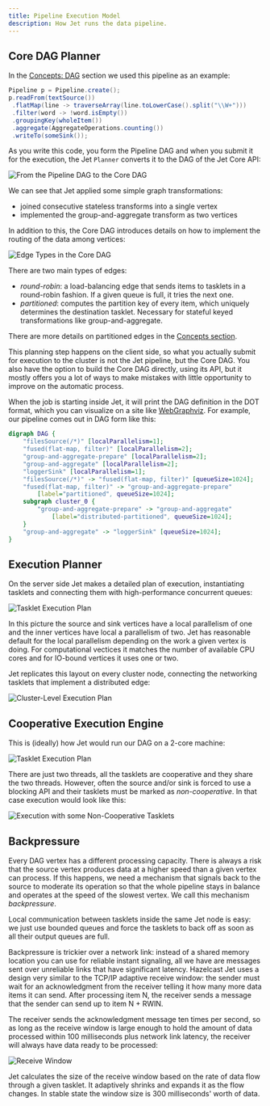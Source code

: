 ```yaml
---
title: Pipeline Execution Model
description: How Jet runs the data pipeline.
---
```


## Core DAG Planner

In the [Concepts: DAG](/docs/concepts/dag) section we used this pipeline
as an example:

```java
Pipeline p = Pipeline.create();
p.readFrom(textSource())
 .flatMap(line -> traverseArray(line.toLowerCase().split("\\W+")))
 .filter(word -> !word.isEmpty())
 .groupingKey(wholeItem())
 .aggregate(AggregateOperations.counting())
 .writeTo(someSink());
 ```

As you write this code, you form the Pipeline DAG and when you submit it
for the execution, the Jet `Planner` converts it to the DAG of the
Jet Core API:

![From the Pipeline DAG to the Core DAG](/docs/assets/arch-dag-1.svg)

We can see that Jet applied some simple graph transformations:

- joined consecutive stateless transforms into a single vertex
- implemented the group-and-aggregate transform as two vertices

In addition to this, the Core DAG introduces details on how to implement
the routing of the data among vertices:

![Edge Types in the Core DAG](/docs/assets/arch-dag-2.svg)

There are two main types of edges:

- *round-robin*: a load-balancing edge that sends items to tasklets in a
  round-robin fashion. If a given queue is full, it tries the next one.
- *partitioned*: computes the partition key of every item, which
  uniquely determines the destination tasklet. Necessary for stateful
  keyed transformations like group-and-aggregate.

There are more details on partitioned edges in the [Concepts
section](/docs/concepts/dag#group-and-aggregate-transform-needs-data-partitioning).

This planning step happens on the client side, so what you actually
submit for execution to the cluster is not the Jet pipeline, but the
Core DAG. You also have the option to build the Core DAG directly, using
its API, but it mostly offers you a lot of ways to make mistakes with
little opportunity to improve on the automatic process.

When the job is starting inside Jet, it will print the DAG definition in
the DOT format, which you can visualize on a site like
[WebGraphviz](http://www.webgraphviz.com/). For example, our pipeline
comes out in DAG form like this:

```dot
digraph DAG {
    "filesSource(/*)" [localParallelism=1];
    "fused(flat-map, filter)" [localParallelism=2];
    "group-and-aggregate-prepare" [localParallelism=2];
    "group-and-aggregate" [localParallelism=2];
    "loggerSink" [localParallelism=1];
    "filesSource(/*)" -> "fused(flat-map, filter)" [queueSize=1024];
    "fused(flat-map, filter)" -> "group-and-aggregate-prepare"
        [label="partitioned", queueSize=1024];
    subgraph cluster_0 {
        "group-and-aggregate-prepare" -> "group-and-aggregate"
            [label="distributed-partitioned", queueSize=1024];
    }
    "group-and-aggregate" -> "loggerSink" [queueSize=1024];
}
```

## Execution Planner

On the server side Jet makes a detailed plan of execution, instantiating
tasklets and connecting them with high-performance concurrent queues:

![Tasklet Execution Plan](/docs/assets/arch-dag-3.svg)

In this picture the source and sink vertices have a local parallelism of
one and the inner vertices have local a parallelism of two. Jet has
reasonable default for the local parallelism depending on the work a
given vertex is doing. For computational vectices it matches the number
of available CPU cores and for IO-bound vertices it uses one or two.

Jet replicates this layout on every cluster node, connecting the
networking tasklets that implement a distributed edge:

![Cluster-Level Execution Plan](/docs/assets/arch-dag-4.svg)

## Cooperative Execution Engine

This is (ideally) how Jet would run our DAG on a 2-core machine:

![Tasklet Execution Plan](/docs/assets/arch-dag-5.svg)

There are just two threads, all the tasklets are cooperative and they
share the two threads. However, often the source and/or sink is forced
to use a blocking API and their tasklets must be marked as
*non-cooperative*. In that case execution would look like this:

![Execution with some Non-Cooperative Tasklets](/docs/assets/arch-dag-6.svg)

## Backpressure

Every DAG vertex has a different processing capacity. There is always a
risk that the source vertex produces data at a higher speed than a given
vertex can process. If this happens, we need a mechanism that signals
back to the source to moderate its operation so that the whole pipeline
stays in balance and operates at the speed of the slowest vertex. We
call this mechanism *backpressure*.

Local communication between tasklets inside the same Jet node is easy:
we just use bounded queues and force the tasklets to back off as soon
as all their output queues are full.

Backpressure is trickier over a network link: instead of a shared memory
location you can use for reliable instant signaling, all we have are
messages sent over unreliable links that have significant latency.
Hazelcast Jet uses a design very similar to the TCP/IP adaptive receive
window: the sender must wait for an acknowledgment from the receiver
telling it how many more data items it can send. After processing item
N, the receiver sends a message that the sender can send up to item N +
RWIN.

The receiver sends the acknowledgment message ten times per second, so
as long as the receive window is large enough to hold the amount of data
processed within 100 milliseconds plus network link latency, the
receiver will always have data ready to be processed:

![Receive Window](/docs/assets/arch-dag-7.svg)

Jet calculates the size of the receive window based on the rate of data
flow through a given tasklet. It adaptively shrinks and expands it as
the flow changes. In stable state the window size is 300 milliseconds'
worth of data.